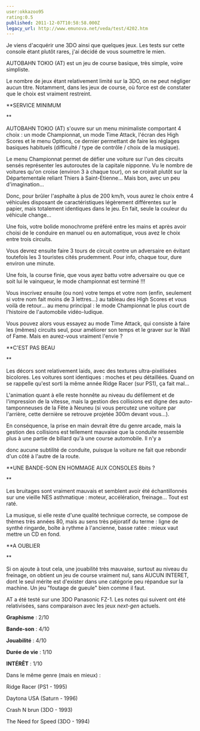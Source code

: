 ```yaml
---
user:okkazoo95
rating:0.5
published: 2011-12-07T10:58:58.000Z
legacy_url: http://www.emunova.net/veda/test/4202.htm
---
```

Je viens d'acquérir une 3DO ainsi que quelques jeux. Les tests sur cette console étant plutôt rares, j'ai décidé de vous soumettre le mien.  

  

AUTOBAHN TOKIO (AT) est un jeu de course basique, très simple, voire simpliste.  

  

Le nombre de jeux étant relativement limité sur la 3DO, on ne peut négliger aucun titre. Notamment, dans les jeux de course, où force est de constater que le choix est vraiment restreint.  

  

**SERVICE MINIMUM  

**  

AUTOBAHN TOKIO (AT) s'ouvre sur un menu minimaliste comportant 4 choix : un mode Championnat, un mode Time Attack, l'écran des High Scores et le menu Options, ce dernier permettant de faire les réglages basiques habituels (difficulté / type de contrôle / choix de la musique).  

  

Le menu Championnat permet de défier une voiture sur l'un des circuits sensés représenter les autoroutes de la capitale nipponne. Vu le nombre de voitures qu'on croise (environ 3 à chaque tour), on se croirait plutôt sur la Départementale reliant Thiers à Saint-Etienne... Mais bon, avec un peu d'imagination...   

  

Donc, pour brûler l'asphalte à plus de 200 km/h, vous aurez le choix entre 4 véhicules disposant de caractéristiques légèrement différentes sur le papier, mais totalement identiques dans le jeu. En fait, seule la couleur du véhicule change...  

  

Une fois, votre bolide monochrome préféré entre les mains et après avoir choisi de le conduire en manuel ou en automatique, vous avez le choix entre trois circuits.  

  

Vous devrez ensuite faire 3 tours de circuit contre un adversaire en évitant toutefois les 3 touristes cités prudemment. Pour info, chaque tour, dure environ une minute.  

  

Une fois, la course finie, que vous ayez battu votre adversaire ou que ce soit lui le vainqueur, le mode championnat est terminé !!!  

  

Vous inscrivez ensuite (ou non) votre temps et votre nom (enfin, seulement si votre nom fait moins de 3 lettres...) au tableau des High Scores et vous voilà de retour... au menu principal : le mode Championnat le plus court de l'histoire de l'automobile vidéo-ludique.  

  

Vous pouvez alors vous essayez au mode Time Attack, qui consiste à faire les (mêmes) circuits seul, pour améliorer son temps et le graver sur le Wall of Fame. Mais en aurez-vous vraiment l'envie ?  

  

  

**C'EST PAS BEAU  

**  

Les décors sont relativement laids, avec des textures ultra-pixélisées bicolores. Les voitures sont identiques : moches et peu détaillées. Quand on se rappelle qu'est sorti la même année Ridge Racer (sur PS1), ça fait mal...  

  

L'animation quant à elle reste honnête au niveau du défilement et de l'impression de la vitesse, mais la gestion des collisions est digne des auto-tamponneuses de la Fête à Neuneu (si vous percutez une voiture par l'arrière, cette dernière se retrouve projetée 300m devant vous...).  

  

En conséquence, la prise en main devrait être du genre arcade, mais la gestion des collisions est tellement mauvaise que la conduite ressemble plus à une partie de billard qu'à une course automobile. Il n'y a  

donc aucune subtilité de conduite, puisque la voiture ne fait que rebondir d'un côté à l'autre de la route.  

  

**UNE BANDE-SON EN HOMMAGE AUX CONSOLES 8bits ?  

**  

Les bruitages sont vraiment mauvais et semblent avoir été échantillonnés sur une vieille NES asthmatique : moteur, accélération, freinage... Tout est raté.  

  

La musique, si elle reste d'une qualité technique correcte, se compose de thèmes très années 80, mais au sens très péjoratif du terme : ligne de synthé ringarde, boîte à rythme à l'ancienne, basse ratée : mieux vaut mettre un CD en fond.  

  

**A OUBLIER  

**  

Si on ajoute à tout cela, une jouabilité très mauvaise, surtout au niveau du freinage, on obtient un jeu de course vraiment nul, sans AUCUN INTERET, dont le seul mérite est d'exister dans une catégorie peu répandue sur la machine. Un jeu "foutage de gueule" bien comme il faut.  

  

AT a été testé sur une 3DO Panasonic FZ-1\. Les notes qui suivent ont été relativisées, sans comparaison avec les jeux _next-gen_ actuels.  

  

**Graphisme** : 2/10  

**Bande-son** : 4/10  

**Jouabilité** : 4/10  

**Durée de vie** : 1/10  

  

**INTÉRÊT** : 1/10  

  

Dans le même genre (mais en mieux) :  

Ridge Racer (PS1 - 1995)  

Daytona USA (Saturn - 1996)   

Crash N brun (3DO - 1993)  

The Need for Speed (3DO - 1994)